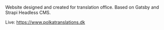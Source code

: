 Website designed and created for translation office. Based on Gatsby and Strapi Headless CMS.

Live: https://www.polkatranslations.dk